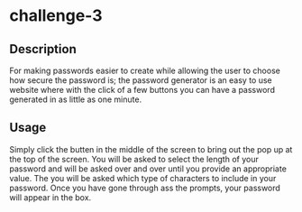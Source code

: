 # challenge-3

## Description

For making passwords easier to create while allowing the user to choose how secure the password is; the password generator is an easy to use website where with the click of a few buttons you can have a password generated in as little as one minute.

## Usage

Simply click the butten in the middle of the screen to bring out the pop up at the top of the screen. You will be asked to select the length of your password and will be asked over and over until you provide an appropriate value. The you will be asked which type of characters to include in your password. Once you have gone through ass the prompts, your password will appear in the box.
